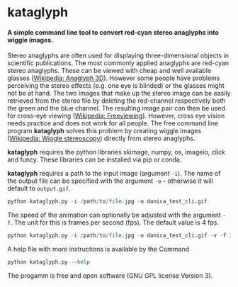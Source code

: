 # kataglyph
#### A simple command line tool to convert red-cyan stereo anaglyphs into wiggle images.

Stereo anaglyphs are often used for displaying three-dimensional objects in scientific publications. The most commonly applied anaglyphs are red-cyan stereo anaglyphs. These can be viewed with cheap and well available glasses ([Wikipedia: Anaglyph 3D](https://en.wikipedia.org/wiki/Anaglyph_3D)). However some people have problems perceiving the stereo effects (e.g. one eye is blinded) or the glasses might not be at hand.
The two images that make up the stereo image can be easily retrieved from the stereo file by deleting the red-channel respectively both the green and the blue channel. The resulting image pair can then be used for cross-eye viewing ([Wikipedia: Freeviewing](https://en.wikipedia.org/wiki/Stereoscopy#Freeviewing)). However, cross eye vision needs practice and does not work for all people. The free command line program **kataglyph** solves this problem by creating wiggle images ([Wikipedia: Wiggle stereoscopy](https://en.wikipedia.org/wiki/Wiggle_stereoscopy)) directly from stereo anaglyphs.

**kataglyph** requires the python libraries skimage, numpy, os, imageio, click and funcy. These libraries can be installed via pip or conda.

**kataglyph** requires a path to the input image (argument `-i`). The name of the output file can be specified with the argument `-o` -  otherwise it will default to `output.gif`.

```python
python kataglyph.py -i /path/to/file.jpg -o danica_test_cli.gif
```

The speed of the animation can optionally be adjusted with the argument `-f`. The unit for this is frames per second (fps). The default value is 4 fps.

```python
python kataglyph.py -i /path/to/file.jpg -o danica_test_cli.gif -v -f 2
```

A help file with more instructions is available by the Command

```python
python kataglyph.py --help
```

The progamm is free and open software (GNU GPL license Version 3).
